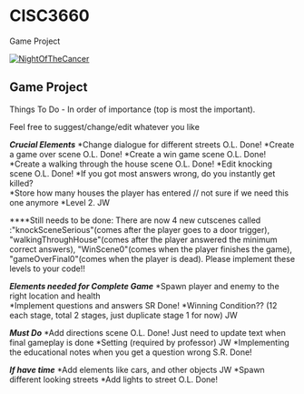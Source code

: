 # CISC3660
Game Project

[![NightOfTheCancer](http://i.imgur.com/W64pGQOl.png)](https://vimeo.com/226354585 "Night of the cancer - Click to Watch!")

Game Project
-------------------------
Things To Do - In order of importance (top is most the important). 

Feel free to suggest/change/edit whatever you like

***Crucial Elements***
*Change dialogue for different streets                            O.L.   Done!
*Create a game over scene                                         O.L.   Done!
*Create a win game scene                                          O.L.   Done!
*Create a walking through the house scene                         O.L.   Done!
*Edit knocking scene                                              O.L.   Done!
*If you got most answers wrong, do you instantly get killed?      
*Store how many houses the player has entered // not sure if we need this one anymore
*Level 2.                                                         JW

****Still needs to be done:
There are now 4 new cutscenes called :"knockSceneSerious"(comes after the player goes to a door trigger), "walkingThroughHouse"(comes after the player answered the minimum correct answers), "WinScene0"(comes when the player finishes the game), "gameOverFinal0"(comes when the player is dead). Please implement these levels to your code!!

***Elements needed for Complete Game***
*Spawn player and enemy to the right location and health                 
*Implement questions and answers                                   SR      Done!
*Winning Condition??  (12 each stage, total 2 stages, just duplicate stage 1 for now)   JW
                                                                  
***Must Do***
*Add directions scene                                             O.L.    Done!  Just need to update text when final gameplay is done
*Setting (required by professor)                                  JW
*Implementing the educational notes when you get a question wrong  S.R.   Done!

***If have time***
*Add elements like cars, and other objects                        JW 
*Spawn different looking streets
*Add lights to street                                              O.L.   Done!




